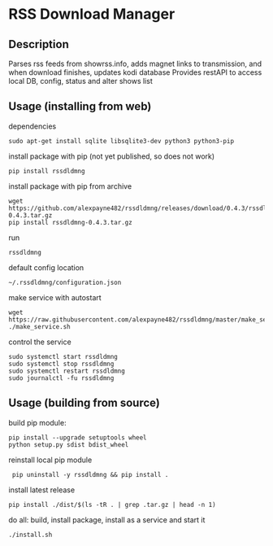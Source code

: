 # RSS Download Manager


## Description

Parses rss feeds from showrss.info, adds magnet links to transmission, and when download finishes, updates kodi database
Provides restAPI to access local DB, config, status and alter shows list


## Usage (installing from web)

dependencies
```
sudo apt-get install sqlite libsqlite3-dev python3 python3-pip
```

install package with pip (not yet published, so does not work)
```
pip install rssdldmng
```

install package with pip from archive
```
wget https://github.com/alexpayne482/rssdldmng/releases/download/0.4.3/rssdldmng-0.4.3.tar.gz
pip install rssdldmng-0.4.3.tar.gz
```

run
```
rssdldmng
```

default config location
```
~/.rssdldmng/configuration.json
```

make service with autostart
```
wget https://raw.githubusercontent.com/alexpayne482/rssdldmng/master/make_service.sh
./make_service.sh
```

control the service
```
sudo systemctl start rssdldmng
sudo systemctl stop rssdldmng
sudo systemctl restart rssdldmng
sudo journalctl -fu rssdldmng
```


## Usage (building from source)

build pip module:
```
pip install --upgrade setuptools wheel
python setup.py sdist bdist_wheel
```

reinstall local pip module
```
 pip uninstall -y rssdldmng && pip install .
```

install latest release
```
pip install ./dist/$(ls -tR . | grep .tar.gz | head -n 1)
```

do all: build, install package, install as a service and start it
```
./install.sh
```

